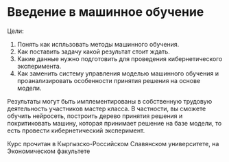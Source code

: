 # Введение в машинное обучение


Цели:

1. Понять  как  испльзовать методы  машинного обучения.
2. Как поставить задачу какой результат стоит ждать.
3. Какие данные нужно подготовить  для проведения кибернетического эксперимента.
4. Как заменить систему управления моделью машинного обучения и
 проанализировать  особенности  принятия решения на основе модели.


Результаты могут быть имплементированы в собственную трудовую деятельность 
участников мастер класса. В частности, вы сможете обучить нейросеть,
 построить дерево принятия решения и покритиковать   машину, которая 
принимает решение на базе модели, то есть провести кибернетический эксперимент.

Курс прочитан в Кыргызско-Российском Славянском университете, на Экономическом факультете 






